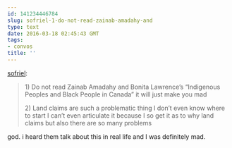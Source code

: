 ```yaml
---
id: 141234446784
slug: sofriel-1-do-not-read-zainab-amadahy-and
type: text
date: 2016-03-18 02:45:43 GMT
tags:
- convos
title: ''
---
```

<p><a href="http://sofriel.tumblr.com/post/141232496259/1-do-not-read-zainab-amadahy-and-bonita" class="tumblr_blog">sofriel</a>:</p>

<blockquote><p>1) Do not read Zainab Amadahy and Bonita Lawrence’s “Indigenous Peoples and Black People in Canada” it will just make you mad</p><p>2) Land claims are such a problematic thing I don’t even know where to start I can’t even articulate it because I so get it as to why land claims but also there are so many problems</p></blockquote>

<p>god. i heard them talk about this in real life and I was definitely mad.</p>